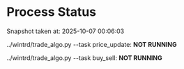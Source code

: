 # Process Status

Snapshot taken at: 2025-10-07 00:06:03

../wintrd/trade_algo.py --task price_update: **NOT RUNNING**

../wintrd/trade_algo.py --task buy_sell: **NOT RUNNING**

